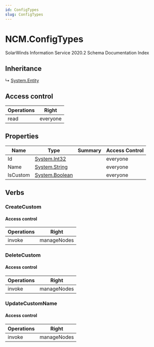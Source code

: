 ```yaml
---
id: ConfigTypes
slug: ConfigTypes
---
```


# NCM.ConfigTypes

SolarWinds Information Service 2020.2 Schema Documentation Index

## Inheritance

↳ [System.Entity](./../System/Entity)

## Access control

| Operations | Right |
| ------ | ------ |
| read | everyone |

## Properties

| Name | Type | Summary | Access Control |
| ------ | ------ | ------ | ------ |
| Id | [System.Int32](https://docs.microsoft.com/en-us/dotnet/api/system.int32) |  | everyone |
| Name | [System.String](https://docs.microsoft.com/en-us/dotnet/api/system.string) |  | everyone |
| IsCustom | [System.Boolean](https://docs.microsoft.com/en-us/dotnet/api/system.boolean) |  | everyone |

## Verbs

### CreateCustom

#### Access control

| Operations | Right |
| ------ | ------ |
| invoke | manageNodes |

### DeleteCustom

#### Access control

| Operations | Right |
| ------ | ------ |
| invoke | manageNodes |

### UpdateCustomName

#### Access control

| Operations | Right |
| ------ | ------ |
| invoke | manageNodes |

